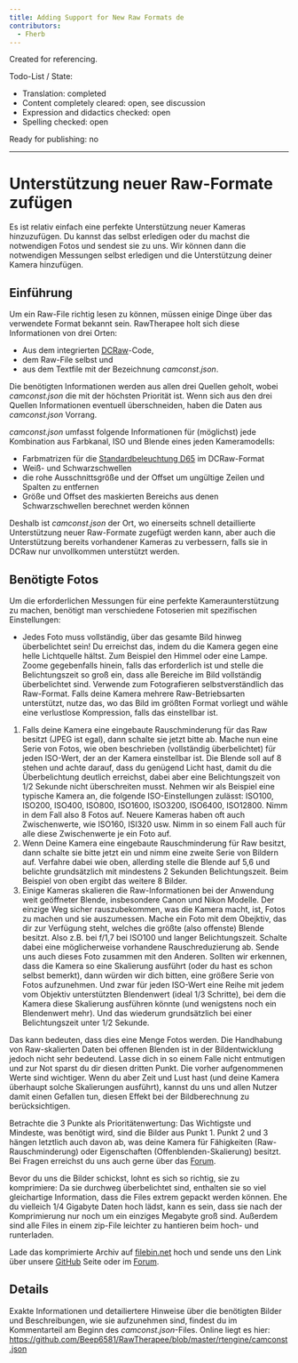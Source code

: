 ```yaml
---
title: Adding Support for New Raw Formats de
contributors:
  - Fherb
---
```


Created for referencing.

Todo-List / State:

- Translation: completed
- Content completely cleared: open, see discussion
- Expression and didactics checked: open
- Spelling checked: open

Ready for publishing: no

------------------------------------------------------------------------

# Unterstützung neuer Raw-Formate zufügen

Es ist relativ einfach eine perfekte Unterstützung neuer Kameras
hinzuzufügen. Du kannst das selbst erledigen oder du machst die
notwendigen Fotos und sendest sie zu uns. Wir können dann die
notwendigen Messungen selbst erledigen und die Unterstützung deiner
Kamera hinzufügen.

## Einführung

Um ein Raw-File richtig lesen zu können, müssen einige Dinge über das
verwendete Format bekannt sein. RawTherapee holt sich diese
Informationen von drei Orten:

- Aus dem integrierten
  [DCRaw](https://de.wikipedia.org/wiki/DCRaw)-Code,
- dem Raw-File selbst und
- aus dem Textfile mit der Bezeichnung *camconst.json*.

Die benötigten Informationen werden aus allen drei Quellen geholt, wobei
*camconst.json* die mit der höchsten Priorität ist. Wenn sich aus den
drei Quellen Informationen eventuell überschneiden, haben die Daten aus
*camconst.json* Vorrang.

*camconst.json* umfasst folgende Informationen für (möglichst) jede
Kombination aus Farbkanal, ISO und Blende eines jeden Kameramodells:

- Farbmatrizen für die [Standardbeleuchtung
  D65](http://en.wikipedia.org/wiki/Illuminant_D65) im DCRaw-Format
- Weiß- und Schwarzschwellen
- die rohe Ausschnittsgröße und der Offset um ungültige Zeilen und
  Spalten zu entfernen
- Größe und Offset des maskierten Bereichs aus denen Schwarzschwellen
  berechnet werden können

Deshalb ist *camconst.json* der Ort, wo einerseits schnell detaillierte
Unterstützung neuer Raw-Formate zugefügt werden kann, aber auch die
Unterstützung bereits vorhandener Kameras zu verbessern, falls sie in
DCRaw nur unvollkommen unterstützt werden.

## Benötigte Fotos

Um die erforderlichen Messungen für eine perfekte Kameraunterstützung zu
machen, benötigt man verschiedene Fotoserien mit spezifischen
Einstellungen:

- Jedes Foto muss vollständig, über das gesamte Bild hinweg
  überbelichtet sein! Du erreichst das, indem du die Kamera gegen eine
  helle Lichtquelle hältst. Zum Beispiel den Himmel oder eine Lampe.
  Zoome gegebenfalls hinein, falls das erforderlich ist und stelle die
  Belichtungszeit so groß ein, dass alle Bereiche im Bild vollständig
  überbelichtet sind. Verwende zum Fotografieren selbstverständlich das
  Raw-Format. Falls deine Kamera mehrere Raw-Betriebsarten unterstützt,
  nutze das, wo das Bild im größten Format vorliegt und wähle eine
  verlustlose Kompression, falls das einstellbar ist.

1.  Falls deine Kamera eine eingebaute Rauschminderung für das Raw
    besitzt (JPEG ist egal), dann schalte sie jetzt bitte ab. Mache nun
    eine Serie von Fotos, wie oben beschrieben (vollständig
    überbelichtet) für jeden ISO-Wert, der an der Kamera einstellbar
    ist. Die Blende soll auf 8 stehen und achte darauf, dass du genügend
    Licht hast, damit du die Überbelichtung deutlich erreichst, dabei
    aber eine Belichtungszeit von 1/2 Sekunde nicht überschreiten musst.
    Nehmen wir als Beispiel eine typische Kamera an, die folgende
    ISO-Einstellungen zulässt: ISO100, ISO200, ISO400, ISO800, ISO1600,
    ISO3200, ISO6400, ISO12800. Nimm in dem Fall also 8 Fotos auf.
    Neuere Kameras haben oft auch Zwischenwerte, wie ISO160, ISI320 usw.
    Nimm in so einem Fall auch für alle diese Zwischenwerte je ein Foto
    auf.
2.  Wenn Deine Kamera eine eingebaute Rauschminderung für Raw besitzt,
    dann schalte sie bitte jetzt ein und nimm eine zweite Serie von
    Bildern auf. Verfahre dabei wie oben, allerding stelle die Blende
    auf 5,6 und belichte grundsätzlich mit mindestens 2 Sekunden
    Belichtungszeit. Beim Beispiel von oben ergibt das weitere 8 Bilder.
3.  Einige Kameras skalieren die Raw-Informationen bei der Anwendung
    weit geöffneter Blende, insbesondere Canon und Nikon Modelle. Der
    einzige Weg sicher rauszubekommen, was die Kamera macht, ist, Fotos
    zu machen und sie auszumessen. Mache ein Foto mit dem Obejktiv, das
    dir zur Verfügung steht, welches die größte (also offenste) Blende
    besitzt. Also z.B. bei f/1,7 bei ISO100 und langer Belichtungszeit.
    Schalte dabei eine möglicherweise vorhandene Rauschreduzierung ab.
    Sende uns auch dieses Foto zusammen mit den Anderen. Sollten wir
    erkennen, dass die Kamera so eine Skalierung ausführt (oder du hast
    es schon selbst bemerkt), dann würden wir dich bitten, eine größere
    Serie von Fotos aufzunehmen. Und zwar für jeden ISO-Wert eine Reihe
    mit jedem vom Objektiv unterstützten Blendenwert (ideal 1/3
    Schritte), bei dem die Kamera diese Skalierung ausführen könnte (und
    wenigstens noch ein Blendenwert mehr). Und das wiederum
    grundsätzlich bei einer Belichtungszeit unter 1/2 Sekunde.

Das kann bedeuten, dass dies eine Menge Fotos werden. Die Handhabung von
Raw-skalierten Daten bei offenen Blenden ist in der Bildentwicklung
jedoch nicht sehr bedeutend. Lasse dich in so einem Falle nicht
entmutigen und zur Not sparst du dir diesen dritten Punkt. Die vorher
aufgenommenen Werte sind wichtiger. Wenn du aber Zeit und Lust hast (und
deine Kamera überhaupt solche Skalierungen ausführt), kannst du uns und
allen Nutzer damit einen Gefallen tun, diesen Effekt bei der
Bildberechnung zu berücksichtigen.

Betrachte die 3 Punkte als Prioritätenwertung: Das Wichtigste und
Mindeste, was benötigt wird, sind die Bilder aus Punkt 1. Punkt 2 und 3
hängen letztlich auch davon ab, was deine Kamera für Fähigkeiten
(Raw-Rauschminderung) oder Eigenschaften (Offenblenden-Skalierung)
besitzt. Bei Fragen erreichst du uns auch gerne über das
[Forum](http://rawtherapee.com/forum).

Bevor du uns die Bilder schickst, lohnt es sich so richtig, sie zu
komprimiere: Da sie durchweg überbelichtet sind, enthalten sie so viel
gleichartige Information, dass die Files extrem gepackt werden können.
Ehe du vielleich 1/4 Gigabyte Daten hoch lädst, kann es sein, dass sie
nach der Komprimierung nur noch um ein einziges Megabyte groß sind.
Außerdem sind alle Files in einem zip-File leichter zu hantieren beim
hoch- und runterladen.

Lade das komprimierte Archiv auf [filebin.net](http://filebin.net/) hoch
und sende uns den Link über unsere
[GitHub](https://github.com/Beep6581/RawTherapee/issues/new) Seite oder
im [Forum](http://rawtherapee.com/forum).

## Details

Exakte Informationen und detailiertere Hinweise über die benötigten
Bilder und Beschreibungen, wie sie aufzunehmen sind, findest du im
Kommentarteil am Beginn des *camconst.json*-Files. Online liegt es hier:
[<https://github.com/Beep6581/RawTherapee/blob/master/rtengine/camconst.json>](https://github.com/Beep6581/RawTherapee/blob/master/rtengine/camconst.json)
